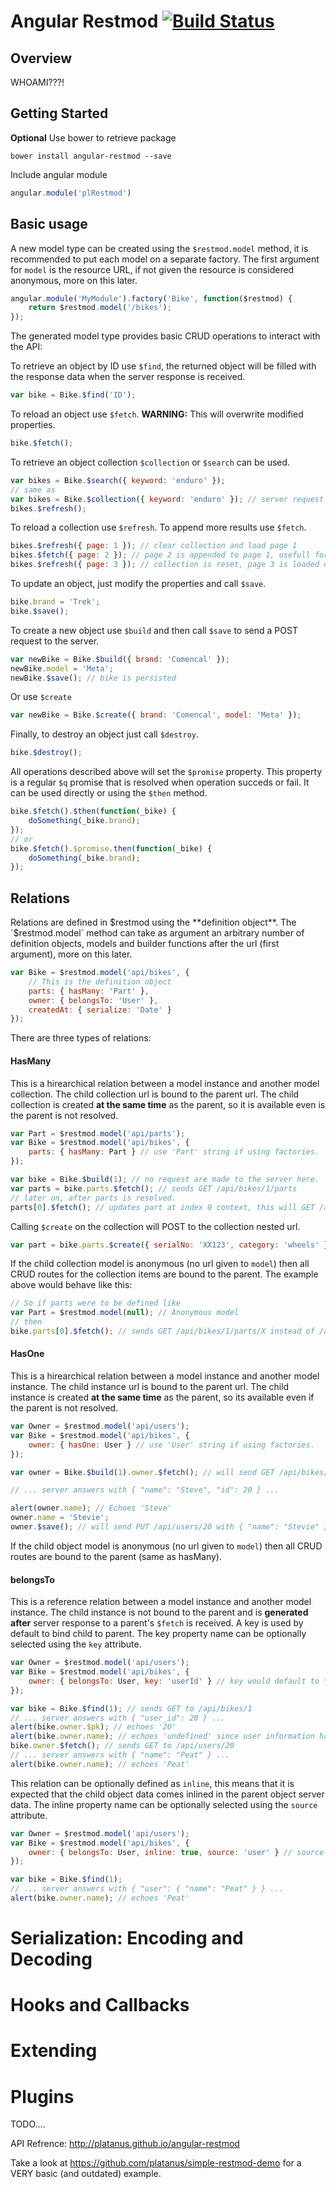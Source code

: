 Angular Restmod  [![Build Status](https://api.travis-ci.org/platanus/angular-restmod.png)](https://travis-ci.org/angular-platanus/restmod)
===============

## Overview

WHOAMI???!

## Getting Started

**Optional** Use bower to retrieve package

```
bower install angular-restmod --save
```

Include angular module

```javascript
angular.module('plRestmod')
```

## Basic usage

A new model type can be created using the `$restmod.model` method, it is recommended to put each model on a separate factory. The first argument for `model` is the resource URL, if not given the resource is considered anonymous, more on this later.

```javascript
angular.module('MyModule').factory('Bike', function($restmod) {
	return $restmod.model('/bikes');
});
```

The generated model type provides basic CRUD operations to interact with the API:

To retrieve an object by ID use `$find`, the returned object will be filled with the response data when the server response is received.

```javascript
var bike = Bike.$find('ID');
```

To reload an object use `$fetch`. **WARNING:** This will overwrite modified properties.

```javascript
bike.$fetch();
```

To retrieve an object collection `$collection` or `$search` can be used.

```javascript
var bikes = Bike.$search({ keyword: 'enduro' });
// same as
var bikes = Bike.$collection({ keyword: 'enduro' }); // server request not yet sent
bikes.$refresh();
```

To reload a collection use `$refresh`. To append more results use `$fetch`.

```javascript
bikes.$refresh({ page: 1 }); // clear collection and load page 1
bikes.$fetch({ page: 2 }); // page 2 is appended to page 1, usefull for infinite scrolls...
bikes.$refresh({ page: 3 }); // collection is reset, page 3 is loaded on response
```

To update an object, just modify the properties and call `$save`.

```javascript
bike.brand = 'Trek';
bike.$save();
```

To create a new object use `$build` and then call `$save` to send a POST request to the server.

```javascript
var newBike = Bike.$build({ brand: 'Comencal' });
newBike.model = 'Meta';
newBike.$save(); // bike is persisted
```

Or use `$create`

```javascript
var newBike = Bike.$create({ brand: 'Comencal', model: 'Meta' });
```

Finally, to destroy an object just call `$destroy`.

```javascript
bike.$destroy();
```

All operations described above will set the `$promise` property. This property is a regular `$q` promise that is resolved when operation succeds or fail. It can be used directly or using the `$then` method.

```javascript
bike.$fetch().$then(function(_bike) {
	doSomething(_bike.brand);
});
// or
bike.$fetch().$promise.then(function(_bike) {
	doSomething(_bike.brand);
});
```

## Relations

Relations are defined in $restmod using the **definition object**. The `$restmod.model` method can take as argument an arbitrary number of definition objects, models and builder functions after the url (first argument), more on this later.


```javascript
var Bike = $restmod.model('api/bikes', {
	// This is the definition object
	parts: { hasMany: 'Part' },
	owner: { belongsTo: 'User' },
	createdAt: { serialize: 'Date' }
});
```

There are three types of relations:

#### HasMany

This is a hirearchical relation between a model instance and another model collection. The child collection url is bound to the parent url. The child collection is created **at the same time** as the parent, so it is available even is the parent is not resolved.

```javascript
var Part = $restmod.model('api/parts');
var Bike = $restmod.model('api/bikes', {
	parts: { hasMany: Part } // use 'Part' string if using factories.
});

var bike = Bike.$build(1); // no request are made to the server here.
var parts = bike.parts.$fetch(); // sends GET /api/bikes/1/parts
// later on, after parts is resolved.
parts[0].$fetch(); // updates part at index 0 context, this will GET /api/parts/X
```
Calling `$create` on the collection will POST to the collection nested url.

```javascript
var part = bike.parts.$create({ serialNo: 'XX123', category: 'wheels' }); // sends POST /api/bikes/1/parts
```

If the child collection model is anonymous (no url given to `model`) then all CRUD routes for the collection items are bound to the parent. The example above would behave like this:

```javascript
// So if parts were to be defined like
var Part = $restmod.model(null); // Anonymous model
// then
bike.parts[0].$fetch(); // sends GET /api/bikes/1/parts/X instead of /api/parts/X
```

#### HasOne

This is a hirearchical relation between a model instance and another model instance. The child instance url is bound to the parent url. The child instance is created **at the same time** as the parent, so its available even if the parent is not resolved.

```javascript
var Owner = $restmod.model('api/users');
var Bike = $restmod.model('api/bikes', {
	owner: { hasOne: User } // use 'User' string if using factories.
});

var owner = Bike.$build(1).owner.$fetch(); // will send GET /api/bikes/1/owner

// ... server answers with { "name": "Steve", "id": 20 } ...

alert(owner.name); // Echoes 'Steve'
owner.name = 'Stevie';
owner.$save(); // will send PUT /api/users/20 with { "name": "Stevie" }
```

If the child object model is anonymous (no url given to `model`) then all CRUD routes are bound to the parent (same as hasMany).

#### belongsTo

This is a reference relation between a model instance and another model instance. The child instance is not bound to the parent and is **generated after** server response to a parent's `$fetch` is received. A key is used by default to bind child to parent. The key property name can be optionally selected using the `key` attribute.

```javascript
var Owner = $restmod.model('api/users');
var Bike = $restmod.model('api/bikes', {
	owner: { belongsTo: User, key: 'userId' } // key would default to *ownerId*
});

var bike = Bike.$find(1); // sends GET to /api/bikes/1
// ... server answers with { "user_id": 20 } ...
alert(bike.owner.$pk); // echoes '20'
alert(bike.owner.name); // echoes 'undefined' since user information has not been fetched.
bike.owner.$fetch(); // sends GET to /api/users/20
// ... server answers with { "name": "Peat" } ...
alert(bike.owner.name); // echoes 'Peat'
```

This relation can be optionally defined as `inline`, this means that it is expected that the child object data comes inlined in the parent object server data. The inline property name can be optionally selected using the `source` attribute.

```javascript
var Owner = $restmod.model('api/users');
var Bike = $restmod.model('api/bikes', {
	owner: { belongsTo: User, inline: true, source: 'user' } // source would default to *owner*
});

var bike = Bike.$find(1);
// ... server answers with { "user": { "name": "Peat" } } ...
alert(bike.owner.name); // echoes 'Peat'
```

# Serialization: Encoding and Decoding

# Hooks and Callbacks

# Extending

# Plugins

TODO....

API Refrence: http://platanus.github.io/angular-restmod

Take a look at https://github.com/platanus/simple-restmod-demo for a VERY basic (and outdated) example.
